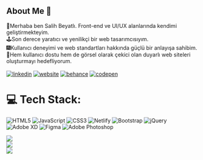 ## About Me 🚀
👋Merhaba ben Salih Beyatlı. Front-end ve UI/UX alanlarında kendimi geliştirmekteyim.<br>
🕹Son derece yaratıcı ve yenilikçi bir web tasarımcısıyım.<br>
🎆Kullanıcı deneyimi ve web standartları hakkında güçlü bir anlayışa sahibim.<br>
👾Hem kullanıcı dostu hem de görsel olarak çekici olan duyarlı web siteleri oluşturmayı hedefliyorum.<br>
<br>
[![linkedin](https://img.shields.io/badge/Linkedin-3f3d56?style=for-the-badge&logo=Linkedin&logoColor=f9a826)](https://www.linkedin.com/in/salihbeyatl%C4%B1/)
[![website](https://img.shields.io/badge/Website-3f3d56?style=for-the-badge&logo=about.me&logoColor=f9a826)](https://www.salihbeyatli.com)
[![behance](https://img.shields.io/badge/Behance-3f3d56?style=for-the-badge&logo=behance&logoColor=f9a826)](https://www.behance.net/salihbeyatli)
[![codepen](https://img.shields.io/badge/CodePen-3f3d56?style=for-the-badge&logo=codepen&logoColor=f9a826)](https://codepen.io/slhbytl)
# 💻 Tech Stack:
![HTML5](https://img.shields.io/badge/html5-%23E34F26.svg?style=for-the-badge&logo=html5&logoColor=white)
![JavaScript](https://img.shields.io/badge/javascript-%23323330.svg?style=for-the-badge&logo=javascript&logoColor=%23F7DF1E)
![CSS3](https://img.shields.io/badge/css3-%231572B6.svg?style=for-the-badge&logo=css3&logoColor=white)
![Netlify](https://img.shields.io/badge/netlify-%23000000.svg?style=for-the-badge&logo=netlify&logoColor=#00C7B7)
![Bootstrap](https://img.shields.io/badge/bootstrap-%23563D7C.svg?style=for-the-badge&logo=bootstrap&logoColor=white)
![jQuery](https://img.shields.io/badge/jquery-%230769AD.svg?style=for-the-badge&logo=jquery&logoColor=white)
![Adobe XD](https://img.shields.io/badge/Adobe%20XD-470137?style=for-the-badge&logo=Adobe%20XD&logoColor=#FF61F6)
![Figma](https://img.shields.io/badge/figma-%23F24E1E.svg?style=for-the-badge&logo=figma&logoColor=white)
![Adobe Photoshop](https://img.shields.io/badge/adobephotoshop-%2331A8FF.svg?style=for-the-badge&logo=adobephotoshop&logoColor=white)

![](https://github-readme-stats.vercel.app/api?username=salihbeyatli&theme=dark&hide_border=true&include_all_commits=true&count_private=false)<br/>
![](https://github-readme-streak-stats.herokuapp.com/?user=salihbeyatli&theme=dark&hide_border=true)<br/>
![](https://github-readme-stats.vercel.app/api/top-langs/?username=salihbeyatli&theme=dark&hide_border=true&include_all_commits=true&count_private=false&layout=compact)


<!--
**salihbeyatli/salihbeyatli** is a ✨ _special_ ✨ repository because its `README.md` (this file) appears on your GitHub profile.
-->


